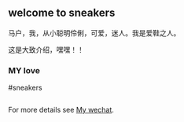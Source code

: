 ## welcome to sneakers
马户，我，从小聪明伶俐，可爱，迷人。我是爱鞋之人。

这是大致介绍，嘿嘿！！

### MY love

#sneakers

```markdown

```

For more details see [My wechat](https://github.com/Xuremind/lvlv.github.io/edit/master/README.md).

